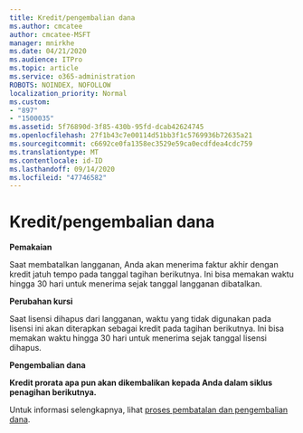 ```yaml
---
title: Kredit/pengembalian dana
ms.author: cmcatee
author: cmcatee-MSFT
manager: mnirkhe
ms.date: 04/21/2020
ms.audience: ITPro
ms.topic: article
ms.service: o365-administration
ROBOTS: NOINDEX, NOFOLLOW
localization_priority: Normal
ms.custom:
- "897"
- "1500035"
ms.assetid: 5f76890d-3f85-430b-95fd-dcab42624745
ms.openlocfilehash: 27f1b43c7e00114d51bb3f1c5769936b72635a21
ms.sourcegitcommit: c6692ce0fa1358ec3529e59ca0ecdfdea4cdc759
ms.translationtype: MT
ms.contentlocale: id-ID
ms.lasthandoff: 09/14/2020
ms.locfileid: "47746582"
---
```

# <a name="creditrefund"></a>Kredit/pengembalian dana

**Pemakaian**
  
Saat membatalkan langganan, Anda akan menerima faktur akhir dengan kredit jatuh tempo pada tanggal tagihan berikutnya. Ini bisa memakan waktu hingga 30 hari untuk menerima sejak tanggal langganan dibatalkan.
  
**Perubahan kursi**
  
Saat lisensi dihapus dari langganan, waktu yang tidak digunakan pada lisensi ini akan diterapkan sebagai kredit pada tagihan berikutnya. Ini bisa memakan waktu hingga 30 hari untuk menerima sejak tanggal lisensi dihapus.

**Pengembalian dana**

**Kredit prorata apa pun akan dikembalikan kepada Anda dalam siklus penagihan berikutnya.**

Untuk informasi selengkapnya, lihat [proses pembatalan dan pengembalian dana](https://docs.microsoft.com/microsoft-365/commerce/subscriptions/cancel-your-subscription?view=o365-worldwide). 
